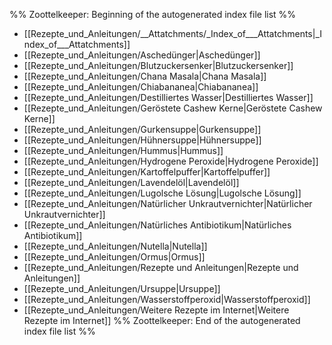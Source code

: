 %% Zoottelkeeper: Beginning of the autogenerated index file list  %%
-  [[Rezepte_und_Anleitungen/__Attatchments/_Index_of___Attatchments|_Index_of___Attatchments]]
-  [[Rezepte_und_Anleitungen/Aschedünger|Aschedünger]]
-  [[Rezepte_und_Anleitungen/Blutzuckersenker|Blutzuckersenker]]
-  [[Rezepte_und_Anleitungen/Chana Masala|Chana Masala]]
-  [[Rezepte_und_Anleitungen/Chiabananea|Chiabananea]]
-  [[Rezepte_und_Anleitungen/Destilliertes Wasser|Destilliertes Wasser]]
-  [[Rezepte_und_Anleitungen/Geröstete Cashew Kerne|Geröstete Cashew Kerne]]
-  [[Rezepte_und_Anleitungen/Gurkensuppe|Gurkensuppe]]
-  [[Rezepte_und_Anleitungen/Hühnersuppe|Hühnersuppe]]
-  [[Rezepte_und_Anleitungen/Hummus|Hummus]]
-  [[Rezepte_und_Anleitungen/Hydrogene Peroxide|Hydrogene Peroxide]]
-  [[Rezepte_und_Anleitungen/Kartoffelpuffer|Kartoffelpuffer]]
-  [[Rezepte_und_Anleitungen/Lavendelöl|Lavendelöl]]
-  [[Rezepte_und_Anleitungen/Lugolsche Lösung|Lugolsche Lösung]]
-  [[Rezepte_und_Anleitungen/Natürlicher Unkrautvernichter|Natürlicher Unkrautvernichter]]
-  [[Rezepte_und_Anleitungen/Natürliches Antibiotikum|Natürliches Antibiotikum]]
-  [[Rezepte_und_Anleitungen/Nutella|Nutella]]
-  [[Rezepte_und_Anleitungen/Ormus|Ormus]]
-  [[Rezepte_und_Anleitungen/Rezepte und Anleitungen|Rezepte und Anleitungen]]
-  [[Rezepte_und_Anleitungen/Ursuppe|Ursuppe]]
-  [[Rezepte_und_Anleitungen/Wasserstoffperoxid|Wasserstoffperoxid]]
-  [[Rezepte_und_Anleitungen/Weitere Rezepte im Internet|Weitere Rezepte im Internet]]
%% Zoottelkeeper: End of the autogenerated index file list  %%
